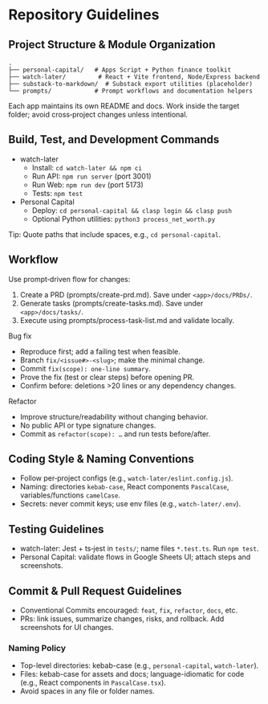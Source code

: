 # Repository Guidelines

## Project Structure & Module Organization

```text
.
├── personal-capital/   # Apps Script + Python finance toolkit
├── watch-later/         # React + Vite frontend, Node/Express backend
├── substack-to-markdown/  # Substack export utilities (placeholder)
└── prompts/            # Prompt workflows and documentation helpers
```

Each app maintains its own README and docs. Work inside the target folder; avoid cross‑project changes unless intentional.

## Build, Test, and Development Commands

- watch-later
  - Install: `cd watch-later && npm ci`
  - Run API: `npm run server` (port 3001)
  - Run Web: `npm run dev` (port 5173)
  - Tests: `npm test`
- Personal Capital
  - Deploy: `cd personal-capital && clasp login && clasp push`
  - Optional Python utilities: `python3 process_net_worth.py`

Tip: Quote paths that include spaces, e.g., `cd personal-capital`.

## Workflow

Use prompt‑driven flow for changes:
1) Create a PRD (prompts/create-prd.md). Save under `<app>/docs/PRDs/`.
2) Generate tasks (prompts/create-tasks.md). Save under `<app>/docs/tasks/`.
3) Execute using prompts/process-task-list.md and validate locally.

Bug fix
- Reproduce first; add a failing test when feasible.
- Branch `fix/<issue#>-<slug>`; make the minimal change.
- Commit `fix(scope): one‑line summary`.
- Prove the fix (test or clear steps) before opening PR.
- Confirm before: deletions >20 lines or any dependency changes.

Refactor
- Improve structure/readability without changing behavior.
- No public API or type signature changes.
- Commit as `refactor(scope): …` and run tests before/after.

## Coding Style & Naming Conventions

- Follow per‑project configs (e.g., `watch-later/eslint.config.js`).
- Naming: directories `kebab-case`, React components `PascalCase`, variables/functions `camelCase`.
- Secrets: never commit keys; use env files (e.g., `watch-later/.env`).

## Testing Guidelines

- watch-later: Jest + ts‑jest in `tests/`; name files `*.test.ts`. Run `npm test`.
- Personal Capital: validate flows in Google Sheets UI; attach steps and screenshots.

## Commit & Pull Request Guidelines

- Conventional Commits encouraged: `feat`, `fix`, `refactor`, `docs`, etc.
- PRs: link issues, summarize changes, risks, and rollback. Add screenshots for UI changes.


### Naming Policy
- Top-level directories: kebab-case (e.g., `personal-capital`, `watch-later`).
- Files: kebab-case for assets and docs; language-idiomatic for code (e.g., React components in `PascalCase.tsx`).
- Avoid spaces in any file or folder names.
